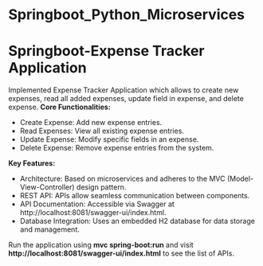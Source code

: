 # Springboot_Python_Microservices

# Springboot-Expense Tracker Application

Implemented Expense Tracker Application which allows to create new expenses, read all added expenses, update field in expense, and delete expense.
**Core Functionalities:**
  - Create Expense: Add new expense entries.
  - Read Expenses: View all existing expense entries.
  - Update Expense: Modify specific fields in an expense.
  - Delete Expense: Remove expense entries from the system.

**Key Features:**
 - Architecture: Based on microservices and adheres to the MVC (Model-View-Controller) design pattern.
 - REST API: APIs allow seamless communication between components.
 - API Documentation: Accessible via Swagger at http://localhost:8081/swagger-ui/index.html.
 - Database Integration: Uses an embedded H2 database for data storage and management.

Run the application using **mvc spring-boot:run** and visit **http://localhost:8081/swagger-ui/index.html** to see the list of APIs.
